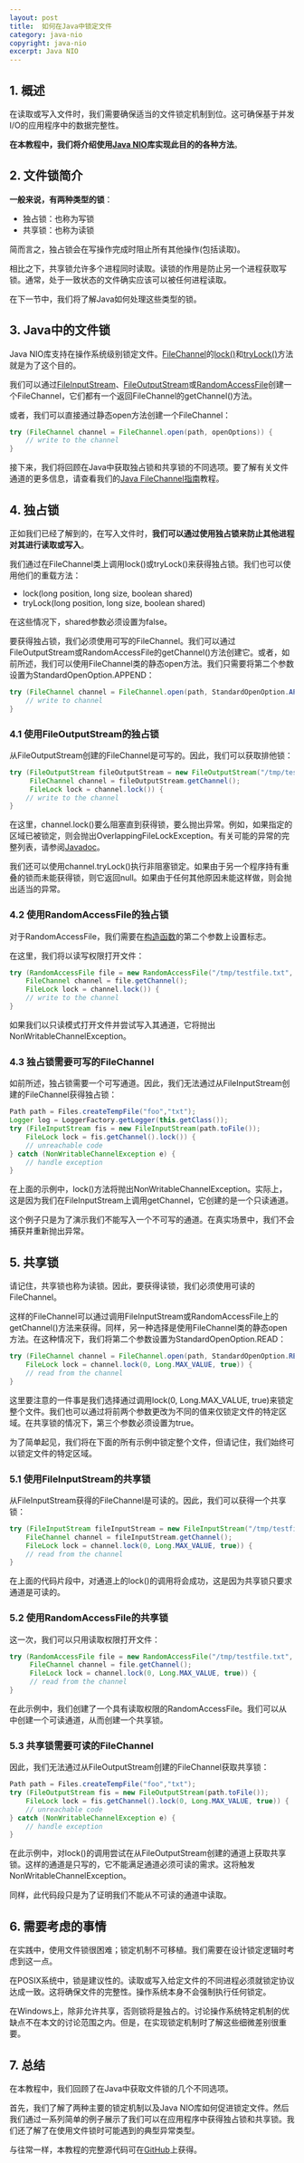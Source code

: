 ```yaml
---
layout: post
title:  如何在Java中锁定文件
category: java-nio
copyright: java-nio
excerpt: Java NIO
---
```


## 1. 概述

在读取或写入文件时，我们需要确保适当的文件锁定机制到位。这可确保基于并发I/O的应用程序中的数据完整性。

**在本教程中，我们将介绍使用[Java NIO](https://www.baeldung.com/java-nio-2-file-api)库实现此目的的各种方法**。

## 2. 文件锁简介

**一般来说，有两种类型的锁**：

   -   独占锁：也称为写锁
   -   共享锁：也称为读锁

简而言之，独占锁会在写操作完成时阻止所有其他操作(包括读取)。

相比之下，共享锁允许多个进程同时读取。读锁的作用是防止另一个进程获取写锁。通常，处于一致状态的文件确实应该可以被任何进程读取。

在下一节中，我们将了解Java如何处理这些类型的锁。

## 3. Java中的文件锁

Java NIO库支持在操作系统级别锁定文件。[FileChannel](https://docs.oracle.com/en/java/javase/11/docs/api/java.base/java/nio/channels/FileChannel.html)的[lock()](https://docs.oracle.com/en/java/javase/11/docs/api/java.base/java/nio/channels/FileChannel.html#lock())和[tryLock()](https://docs.oracle.com/en/java/javase/11/docs/api/java.base/java/nio/channels/FileChannel.html#tryLock())方法就是为了这个目的。

我们可以通过[FileInputStream](https://docs.oracle.com/en/java/javase/11/docs/api/java.base/java/io/FileInputStream.html#getChannel())、[FileOutputStream](https://docs.oracle.com/en/java/javase/11/docs/api/java.base/java/io/FileOutputStream.html#getChannel())或[RandomAccessFile](https://docs.oracle.com/en/java/javase/11/docs/api/java.base/java/io/RandomAccessFile.html#getChannel())创建一个FileChannel，它们都有一个返回FileChannel的getChannel()方法。

或者，我们可以直接通过静态open方法创建一个FileChannel：

```java
try (FileChannel channel = FileChannel.open(path, openOptions)) {
    // write to the channel
}
```

接下来，我们将回顾在Java中获取独占锁和共享锁的不同选项。要了解有关文件通道的更多信息，请查看我们的[Java FileChannel指南](https://www.baeldung.com/java-filechannel)教程。

## 4. 独占锁

正如我们已经了解到的，在写入文件时，**我们可以通过使用独占锁来防止其他进程对其进行读取或写入**。

我们通过在FileChannel类上调用lock()或tryLock()来获得独占锁。我们也可以使用他们的重载方法：

-   lock(long position, long size, boolean shared)
-   tryLock(long position, long size, boolean shared)

在这些情况下，shared参数必须设置为false。

要获得独占锁，我们必须使用可写的FileChannel。我们可以通过FileOutputStream或RandomAccessFile的getChannel()方法创建它。或者，如前所述，我们可以使用FileChannel类的静态open方法。我们只需要将第二个参数设置为StandardOpenOption.APPEND：

```java
try (FileChannel channel = FileChannel.open(path, StandardOpenOption.APPEND)) { 
    // write to channel
}
```

### 4.1 使用FileOutputStream的独占锁

从FileOutputStream创建的FileChannel是可写的。因此，我们可以获取排他锁：

```java
try (FileOutputStream fileOutputStream = new FileOutputStream("/tmp/testfile.txt");
     FileChannel channel = fileOutputStream.getChannel();
     FileLock lock = channel.lock()) { 
    // write to the channel
}
```

在这里，channel.lock()要么阻塞直到获得锁，要么抛出异常。例如，如果指定的区域已被锁定，则会抛出OverlappingFileLockException。有关可能的异常的完整列表，请参阅[Javadoc](https://docs.oracle.com/en/java/javase/11/docs/api/java.base/java/nio/channels/FileChannel.html#lock())。

我们还可以使用channel.tryLock()执行非阻塞锁定。如果由于另一个程序持有重叠的锁而未能获得锁，则它返回null。如果由于任何其他原因未能这样做，则会抛出适当的异常。

### 4.2 使用RandomAccessFile的独占锁

对于RandomAccessFile，我们需要在[构造函数](https://docs.oracle.com/en/java/javase/11/docs/api/java.base/java/io/RandomAccessFile.html#(java.io.File,java.lang.String))的第二个参数上设置标志。

在这里，我们将以读写权限打开文件：

```java
try (RandomAccessFile file = new RandomAccessFile("/tmp/testfile.txt", "rw");
    FileChannel channel = file.getChannel();
    FileLock lock = channel.lock()) {
    // write to the channel
}
```

如果我们以只读模式打开文件并尝试写入其通道，它将抛出NonWritableChannelException。

### 4.3 独占锁需要可写的FileChannel

如前所述，独占锁需要一个可写通道。因此，我们无法通过从FileInputStream创建的FileChannel获得独占锁：

```java
Path path = Files.createTempFile("foo","txt");
Logger log = LoggerFactory.getLogger(this.getClass());
try (FileInputStream fis = new FileInputStream(path.toFile()); 
    FileLock lock = fis.getChannel().lock()) {
    // unreachable code
} catch (NonWritableChannelException e) {
    // handle exception
}
```

在上面的示例中，lock()方法将抛出NonWritableChannelException。实际上，这是因为我们在FileInputStream上调用getChannel，它创建的是一个只读通道。

这个例子只是为了演示我们不能写入一个不可写的通道。在真实场景中，我们不会捕获并重新抛出异常。

## 5. 共享锁

请记住，共享锁也称为读锁。因此，要获得读锁，我们必须使用可读的FileChannel。

这样的FileChannel可以通过调用FileInputStream或RandomAccessFile上的getChannel()方法来获得。同样，另一种选择是使用FileChannel类的静态open方法。在这种情况下，我们将第二个参数设置为StandardOpenOption.READ：

```java
try (FileChannel channel = FileChannel.open(path, StandardOpenOption.READ);
    FileLock lock = channel.lock(0, Long.MAX_VALUE, true)) {
    // read from the channel
}
```

这里要注意的一件事是我们选择通过调用lock(0, Long.MAX_VALUE, true)来锁定整个文件。我们也可以通过将前两个参数更改为不同的值来仅锁定文件的特定区域。在共享锁的情况下，第三个参数必须设置为true。

为了简单起见，我们将在下面的所有示例中锁定整个文件，但请记住，我们始终可以锁定文件的特定区域。

### 5.1 使用FileInputStream的共享锁

从FileInputStream获得的FileChannel是可读的。因此，我们可以获得一个共享锁：

```java
try (FileInputStream fileInputStream = new FileInputStream("/tmp/testfile.txt");
    FileChannel channel = fileInputStream.getChannel();
    FileLock lock = channel.lock(0, Long.MAX_VALUE, true)) {
    // read from the channel
}
```

在上面的代码片段中，对通道上的lock()的调用将会成功，这是因为共享锁只要求通道是可读的。

### 5.2 使用RandomAccessFile的共享锁

这一次，我们可以只用读取权限打开文件：

```java
try (RandomAccessFile file = new RandomAccessFile("/tmp/testfile.txt", "r"); 
     FileChannel channel = file.getChannel();
     FileLock lock = channel.lock(0, Long.MAX_VALUE, true)) {
     // read from the channel
}
```

在此示例中，我们创建了一个具有读取权限的RandomAccessFile。我们可以从中创建一个可读通道，从而创建一个共享锁。

### 5.3 共享锁需要可读的FileChannel

因此，我们无法通过从FileOutputStream创建的FileChannel获取共享锁：

```java
Path path = Files.createTempFile("foo","txt");
try (FileOutputStream fis = new FileOutputStream(path.toFile()); 
    FileLock lock = fis.getChannel().lock(0, Long.MAX_VALUE, true)) {
    // unreachable code
} catch (NonWritableChannelException e) { 
    // handle exception
}
```

在此示例中，对lock()的调用尝试在从FileOutputStream创建的通道上获取共享锁。这样的通道是只写的，它不能满足通道必须可读的需求。这将触发NonWritableChannelException。

同样，此代码段只是为了证明我们不能从不可读的通道中读取。

## 6. 需要考虑的事情

在实践中，使用文件锁很困难；锁定机制不可移植。我们需要在设计锁定逻辑时考虑到这一点。

在POSIX系统中，锁是建议性的。读取或写入给定文件的不同进程必须就锁定协议达成一致。这将确保文件的完整性。操作系统本身不会强制执行任何锁定。

在Windows上，除非允许共享，否则锁将是独占的。讨论操作系统特定机制的优缺点不在本文的讨论范围之内。但是，在实现锁定机制时了解这些细微差别很重要。

## 7. 总结

在本教程中，我们回顾了在Java中获取文件锁的几个不同选项。

首先，我们了解了两种主要的锁定机制以及Java NIO库如何促进锁定文件。然后我们通过一系列简单的例子展示了我们可以在应用程序中获得独占锁和共享锁。我们还了解了在使用文件锁时可能遇到的典型异常类型。

与往常一样，本教程的完整源代码可在[GitHub](https://github.com/tuyucheng7/taketoday-tutorial4j/tree/master/java-core-modules/java-nio-2)上获得。
